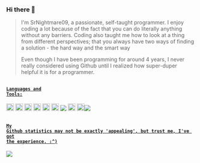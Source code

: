 ### Hi there 👋

>I'm SrNightmare09, a passionate, self-taught programmer. I enjoy coding a lot because of the fact that you can do literally anything without any barriers. Coding also taught me how to look at a thing from different perspectives; that you always have two ways of finding a solution - the hard way and the smart way
>
>Even though I have been programming for around 4 years, I never really considered using Github until I realized how super-duper helpful it is for a programmer. 

##
#### <code><u>**Languages and Tools:**</u></code>

<code><img height = "20" src = "https://media.discordapp.net/attachments/703521316057383013/846300489595617320/a.png?width=497&height=497"></code>
<code><img height = "20" src = "https://media.discordapp.net/attachments/703521316057383013/846300699800895549/a_1.png?width=497&height=497"></code>
<code><img height = "20" src = "https://media.discordapp.net/attachments/703521316057383013/846303341578420234/a_4.png?width=497&height=497"></code>
<code><img height = "20" src = "https://media.discordapp.net/attachments/703521316057383013/846300995202187284/a_2.png?width=497&height=497"></code>
<code><img height = "20" src = "https://media.discordapp.net/attachments/703521316057383013/846301246230364210/a_3.png?width=497&height=497"></code>
<code><img height = "20" src = "https://media.discordapp.net/attachments/703521316057383013/846301727833849887/58480979cef1014c0b5e4901.png?width=368&height=497"></code>
<code><img src = "https://imgur.com/a/6gim3NO"></code>
<code><img height = "20" src = "https://discord.js.org/static/logo-square.png"></code>
<code><img height = "20" src = "https://media.discordapp.net/attachments/703521316057383013/846304286831804446/a_6.png?width=497&height=497"></code><img src = "https://github-readme-stats.vercel.app/api/top-langs/?username=SrNightmare09&layout=compact&count_private=true?theme=gotham&bg_color=0D1117&border_color=0D1117">

##
#### <code><u>My Github statistics may not be exactly 'appealing', but trust me, I've got the experience. :^)</u></code>

<img src = "https://github-readme-stats.vercel.app/api?username=SrNightmare09&show_icons=true&theme=gotham&bg_color=0D1117&border_color=0D1117">
